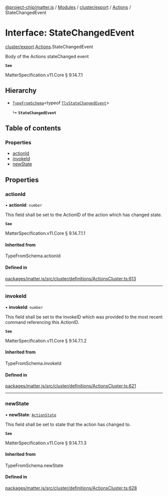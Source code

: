 [@project-chip/matter.js](../README.md) / [Modules](../modules.md) / [cluster/export](../modules/cluster_export.md) / [Actions](../modules/cluster_export.Actions.md) / StateChangedEvent

# Interface: StateChangedEvent

[cluster/export](../modules/cluster_export.md).[Actions](../modules/cluster_export.Actions.md).StateChangedEvent

Body of the Actions stateChanged event

**`See`**

MatterSpecification.v11.Core § 9.14.7.1

## Hierarchy

- [`TypeFromSchema`](../modules/tlv_export.md#typefromschema)\<typeof [`TlvStateChangedEvent`](../modules/cluster_export.Actions.md#tlvstatechangedevent)\>

  ↳ **`StateChangedEvent`**

## Table of contents

### Properties

- [actionId](cluster_export.Actions.StateChangedEvent.md#actionid)
- [invokeId](cluster_export.Actions.StateChangedEvent.md#invokeid)
- [newState](cluster_export.Actions.StateChangedEvent.md#newstate)

## Properties

### actionId

• **actionId**: `number`

This field shall be set to the ActionID of the action which has changed state.

**`See`**

MatterSpecification.v11.Core § 9.14.7.1.1

#### Inherited from

TypeFromSchema.actionId

#### Defined in

[packages/matter.js/src/cluster/definitions/ActionsCluster.ts:613](https://github.com/project-chip/matter.js/blob/0c058ae17fdba4c0b89b8b13c309011d51782299/packages/matter.js/src/cluster/definitions/ActionsCluster.ts#L613)

___

### invokeId

• **invokeId**: `number`

This field shall be set to the InvokeID which was provided to the most recent command referencing this
ActionID.

**`See`**

MatterSpecification.v11.Core § 9.14.7.1.2

#### Inherited from

TypeFromSchema.invokeId

#### Defined in

[packages/matter.js/src/cluster/definitions/ActionsCluster.ts:621](https://github.com/project-chip/matter.js/blob/0c058ae17fdba4c0b89b8b13c309011d51782299/packages/matter.js/src/cluster/definitions/ActionsCluster.ts#L621)

___

### newState

• **newState**: [`ActionState`](../enums/cluster_export.Actions.ActionState.md)

This field shall be set to state that the action has changed to.

**`See`**

MatterSpecification.v11.Core § 9.14.7.1.3

#### Inherited from

TypeFromSchema.newState

#### Defined in

[packages/matter.js/src/cluster/definitions/ActionsCluster.ts:628](https://github.com/project-chip/matter.js/blob/0c058ae17fdba4c0b89b8b13c309011d51782299/packages/matter.js/src/cluster/definitions/ActionsCluster.ts#L628)
